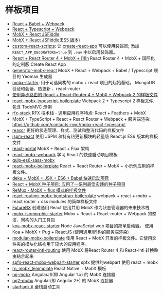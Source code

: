 # 样板项目

* [React + Babel + Webpack](https://github.com/mweststrate/react-mobservable-boilerplate)
* [React + Typescript + Webpack](https://github.com/mobxjs/mobx-react-typescript-boilerplate)
* [MobX + React JSFiddle](https://jsfiddle.net/mweststrate/wgbe4guu/)
* [MobX + React JSFiddle(ES5 版本)](https://jsfiddle.net/rubyred/55oc981v/)
* [custom-react-scripts](https://www.npmjs.com/package/custom-react-scripts): 让 [create-react-app](https://github.com/facebookincubator/create-react-app) 可以使用装饰器; 添加 `REACT_APP_DECORATORS=true` 到 `.env` 中以启用装饰器。
* [React + React Router 4 + MobX + i18n](https://github.com/alexvcasillas/react-mobx-router) React Router 4 + MobX + 国际化 的定制版 Create React App
* [generator-mobx-react](https://www.npmjs.com/package/generator-mobx-react) MobX + React + Webpack + Babel / Typescript 项目的 Yeoman 生成器
* [mobx-starter](https://github.com/nightwolfz/mobx-starter): 用于可选同构的 mobx + react 项目的起始基础。 MongoDB 验证和会话、热更新 、react-router
* [使用异步路由的 React + React-Router 4 + MobX + Webpack 2 的样板文件](https://github.com/mhaagens/react-mobx-react-router4-boilerplate)
* [react-mobx-typescript-boilerplate](https://github.com/rokoroku/react-mobx-typescript-boilerplate) Webpack 2 + Typescript 2 样板文件, 包含 TodoMVC 示例
* [rfx-stack](https://github.com/foxhound87/rfx-stack) RFX 技术栈 - 通用应用程序特点: React + Feathers + MobX
* MobX + TypeScript + React + React Router + Webpack + 服务端渲染: https://github.com/contacts-mvc/mobx-react-typescript
* [reaxor](https://github.com/KadoBOT/reaxor) 更好的状态管理、样式、测试和整洁代码的样板文件
* [jspm-react](https://github.com/capaj/jspm-react) 使用 JSPM 和特有热更新模块的轻量级 React.js ES6 版本的样板文件
* [react-portal](https://github.com/vinej/react-portal) MobX + React + Flux 架构
* [react-mobx-webpack](https://github.com/tapos007/ReactJS-MobX-Webpack-Boilerplate/tree/master/app/store) 学习 React 的快速启动项目模板
* [gulp-es6-sass-mobx](https://github.com/pixelkritzel/gulp_es6_sass_boilerplate)
* [react-mobx-boilerplate](https://github.com/osenvosem/react-mobx-boilerplate) React + React Router + MobX + 小示例应用的样板文件。
* [deku + MobX + JSX + ES6 + Babel 快速启动项目](https://github.com/micnews/mobx-deku-boilerplate)
* [React + MobX 种子项目: 应用了一系列最佳实践的种子项目](https://github.com/sapientglobalmarkets/react-mobx-seed)
* [ReMux - MobX + flux 模式的样板文件](https://github.com/vinej/react-remux)
* [react-routing-mobx-bootstrap-boilerplate](https://github.com/tranqy/react-routing-mobx-bootstrap-boilerplate) webpack + react + mobx + react router + css modules 的简单样板文件
* [FutureRX](https://github.com/iam4x/futureRX) 创建通用 React 应用并用 MobX 作为状态管理器的未来技术栈
* [mobx-isomorphic-starter](https://github.com/Xerios/mobx-isomorphic-starter) Mobx + React + React-router + Webpack 的整洁、同构的入门工具包
* [koa-mobx-react-starter](https://github.com/lostpebble/koa-mobx-react-starter) Node JavaScript web 项目的简单启动器。 使用 Koa + MobX + Pug + ReactJS (使用通用/同构的服务端渲染)
* [modular-mobx-boilerplate](https://github.com/code-shoily/modular-mobx-boilerplate) 使用 React + MobX 开发的样板文件。它使用文件夹的模块化结构用于较大的应用程序。
* [react-router-intl-routing](https://github.com/jamiehill/react-router-intl-routing) 使用 MobX 将React Router 4 和 React-Intl 转换路由粘合起来
* [spfx-react-mobx-webpart-starter](https://github.com/kmees/spfx-react-mobx-webpart-starter) spfx 提供的webpart 使用 react + mobx
* [rn_mobx_temmplate](https://github.com/hiaw/rn_mobx_template) React Native + MobX 模板
* [ng-mobx](https://github.com/500tech/ng-mobx) AngularJS(即 Angular 1.x) 的 MobX 连接器
* [ng2-mobx](https://github.com/500tech/ng2-mobx) Angular(即 Angular 2+) 的 MobX 连接器
* [starhack.it](http://www.starhack.it) 全栈启动工具
